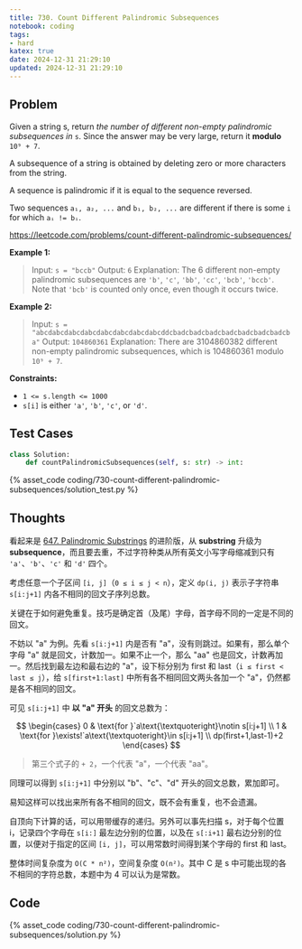 ```yaml
---
title: 730. Count Different Palindromic Subsequences
notebook: coding
tags:
- hard
katex: true
date: 2024-12-31 21:29:10
updated: 2024-12-31 21:29:10
---
```

## Problem

Given a string s, return _the number of different non-empty palindromic subsequences in_ `s`. Since the answer may be very large, return it **modulo** `10⁹ + 7`.

A subsequence of a string is obtained by deleting zero or more characters from the string.

A sequence is palindromic if it is equal to the sequence reversed.

Two sequences `a₁, a₂, ...` and `b₁, b₂, ...` are different if there is some `i` for which `aᵢ != bᵢ`.

<https://leetcode.com/problems/count-different-palindromic-subsequences/>

**Example 1:**

> Input: `s = "bccb"`
> Output: `6`
> Explanation: The 6 different non-empty palindromic subsequences are `'b'`, `'c'`, `'bb'`, `'cc'`, `'bcb'`, `'bccb'`.
> Note that `'bcb'` is counted only once, even though it occurs twice.

**Example 2:**

> Input: `s = "abcdabcdabcdabcdabcdabcdabcdabcddcbadcbadcbadcbadcbadcbadcbadcba"`
> Output: `104860361`
> Explanation: There are 3104860382 different non-empty palindromic subsequences, which is 104860361 modulo `10⁹ + 7`.

**Constraints:**

- `1 <= s.length <= 1000`
- `s[i]` is either `'a'`, `'b'`, `'c'`, or `'d'`.

## Test Cases

``` python
class Solution:
    def countPalindromicSubsequences(self, s: str) -> int:
```

{% asset_code coding/730-count-different-palindromic-subsequences/solution_test.py %}

## Thoughts

看起来是 [647. Palindromic Substrings](647-palindromic-substrings) 的进阶版，从 **substring** 升级为 **subsequence**，而且要去重，不过字符种类从所有英文小写字母缩减到只有 `'a'`、`'b'`、`'c'` 和 `'d'` 四个。

考虑任意一个子区间 `[i, j]`（`0 ≤ i ≤ j < n`），定义 `dp(i, j)` 表示子字符串 `s[i:j+1]` 内各不相同的回文子序列总数。

关键在于如何避免重复。技巧是确定首（及尾）字母，首字母不同的一定是不同的回文。

不妨以 "a" 为例。先看 `s[i:j+1]` 内是否有 "a"，没有则跳过。如果有，那么单个字母 "a" 就是回文，计数加一。如果不止一个，那么 "aa" 也是回文，计数再加一。然后找到最左边和最右边的 "a"，设下标分别为 first 和 last（`i ≤ first < last ≤ j`），给 `s[first+1:last]` 中所有各不相同回文两头各加一个 "a"，仍然都是各不相同的回文。

可见 `s[i:j+1]` 中 **以 "a" 开头** 的回文总数为：

$$
\begin{cases}
  0 & \text{for }`a\text{\textquoteright}\notin s[i:j+1] \\
  1 & \text{for }\exists!`a\text{\textquoteright}\in s[i:j+1] \\
  dp(first+1,last-1)+2
\end{cases}
$$

> 第三个式子的 `+ 2`，一个代表 "a"，一个代表 "aa"。

同理可以得到 `s[i:j+1]` 中分别以 "b"、"c"、"d" 开头的回文总数，累加即可。

易知这样可以找出来所有各不相同的回文，既不会有重复，也不会遗漏。

自顶向下计算的话，可以用带缓存的递归。另外可以事先扫描 s，对于每个位置 i，记录四个字母在 `s[i:]` 最左边分别的位置，以及在 `s[:i+1]` 最右边分别的位置，以便对于指定的区间 `[i, j]`，可以用常数时间得到某个字母的 first 和 last。

整体时间复杂度为 `O(C * n²)`，空间复杂度 `O(n²)`。其中 C 是 s 中可能出现的各不相同的字符总数，本题中为 4 可以认为是常数。

## Code

{% asset_code coding/730-count-different-palindromic-subsequences/solution.py %}
